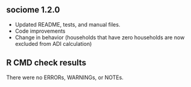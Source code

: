 ## sociome 1.2.0

* Updated README, tests, and manual files.
* Code improvements
* Change in behavior (households that have zero households are now excluded from ADI calculation)

## R CMD check results
There were no ERRORs, WARNINGs, or NOTEs. 
